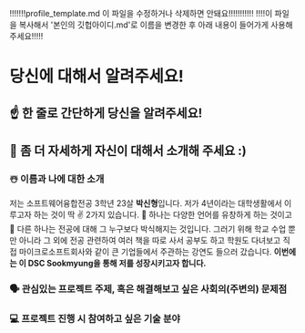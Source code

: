 !!!!!!!profile_template.md 이 파일을 수정하거나 삭제하면 안돼요!!!!!!!!!!!
!!!!이 파일을 복사해서 '본인의 깃헙아이디.md'로 이름을 변경한 후 아래 내용이 들어가게 사용해주세요!!!!!

# 당신에 대해서 알려주세요!

## ☝️ 한 줄로 간단하게 당신을 알려주세요!


## 🙌 좀 더 자세하게 자신이 대해서 소개해 주세요 :)

### ☃️ 이름과 나에 대한 소개
저는 소프트웨어융합전공 3학년 23살 <span style="font-weight: bold;"><b>박신형</b></span>입니다. 
저가 4년이라는 대학생활에서 이루고자 하는 것이 딱 ✌ 2가지 있습니다. 
🧡 하나는 다양한 언어를 유창하게 하는 것이고 
🧡 다른 하나는 전공에 대해 그 누구보다 박식해지는 것입니다. 
그러기 위해 학교 수업 뿐만 아니라 그 외에 전공 관련하여 여러  책을 따로 사서 공부도 하고 학원도 다녀보고 직접 마이크로소프트회사와 같이 큰 기업들에서 주관하는 강연도 들으러 갔습니다. <span style="font-weight: bold; font-family: 120%;">이번에는 이 DSC Sookmyung을 통해 저를 성장시키고자 합니다.</span>

### 🗣 관심있는 프로젝트 주제, 혹은 해결해보고 싶은 사회의(주변의) 문제점

### 💻 프로젝트 진행 시 참여하고 싶은 기술 분야

